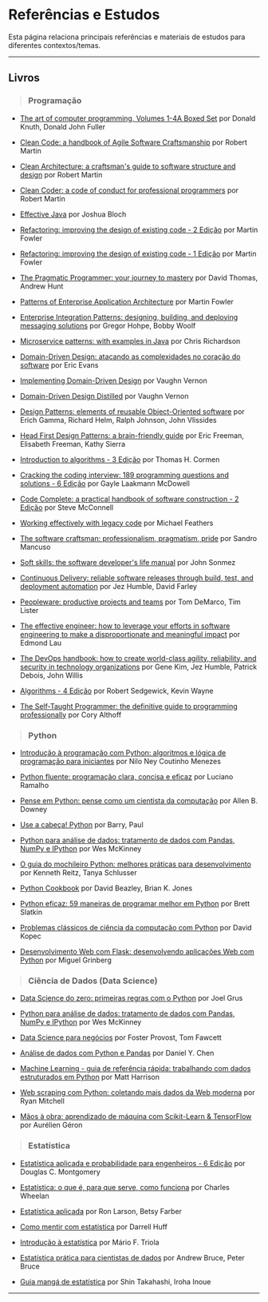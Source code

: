 # Referências e Estudos

Esta página relaciona principais referências e materiais de estudos para diferentes contextos/temas.

---

## Livros

> ### Programação

+ [The art of computer programming, Volumes 1-4A Boxed Set](https://amzn.com/0321751043)
por Donald Knuth, Donald John Fuller

+ [Clean Code: a handbook of Agile Software Craftsmanship](https://amzn.com/0132350882)
por Robert Martin

+ [Clean Architecture: a craftsman's guide to software structure and design](https://amzn.com/0134494164)
por Robert Martin

+ [Clean Coder: a code of conduct for professional programmers](https://amzn.com/B0050JLC9Y)
por Robert Martin

+ [Effective Java](https://amzn.com/B078H61SCH)
por Joshua Bloch

+ [Refactoring: improving the design of existing code - 2 Edição](https://amzn.com/0134757599)
por Martin Fowler

+ [Refactoring: improving the design of existing code - 1 Edição](https://amzn.com/0201485672)
por Martin Fowler

+ [The Pragmatic Programmer: your journey to mastery](https://amzn.com/0135957052)
por David Thomas, Andrew Hunt

+ [Patterns of Enterprise Application Architecture](https://amzn.com/B008OHVDFM)
por Martin Fowler

+ [Enterprise Integration Patterns: designing, building, and deploying messaging solutions](https://amzn.com/0321200683)
por Gregor Hohpe, Bobby Woolf

+ [Microservice patterns: with examples in Java](https://amzn.com/1617294543)
por Chris Richardson

+ [Domain-Driven Design: atacando as complexidades no coração do software](https://amzn.com/8550800651)
por Eric Evans

+ [Implementing Domain-Driven Design](https://amzn.com/B00BCLEBN8)
por Vaughn Vernon

+ [Domain-Driven Design Distilled](https://amzn.com/0134434420)
por Vaughn Vernon

+ [Design Patterns: elements of reusable Object-Oriented software]()
por Erich Gamma, Richard Helm, Ralph Johnson, John Vlissides

+ [Head First Design Patterns: a brain-friendly guide](https://amzn.com/0596007124)
por Eric Freeman, Elisabeth Freeman, Kathy Sierra

+ [Introduction to algorithms - 3 Edição](https://amzn.com/0262033844)
por Thomas H. Cormen

+ [Cracking the coding interview: 189 programming questions and solutions - 6 Edição](https://amzn.com/0984782850)
por Gayle Laakmann McDowell

+ [Code Complete: a practical handbook of software construction - 2 Edição](https://amzn.com/0735619670)
por Steve McConnell

+ [Working effectively with legacy code](https://amzn.com/0131177052)
por Michael Feathers

+ [The software craftsman: professionalism, pragmatism, pride](https://amzn.com/0134052501)
por Sandro Mancuso

+ [Soft skills: the software developer's life manual](https://amzn.com/0999081446)
por John Sonmez

+ [Continuous Delivery: reliable software releases through build, test, and deployment automation](https://amzn.com/B003YMNVC0)
por Jez Humble, David Farley

+ [Peopleware: productive projects and teams](https://amzn.com/0321934113)
por Tom DeMarco, Tim Lister

+ [The effective engineer: how to leverage your efforts in software engineering to make a disproportionate and meaningful impact](https://amzn.com/0996128107)
por Edmond Lau

+ [The DevOps handbook: how to create world-class agility, reliability, and security in technology organizations](https://amzn.com/B01M9ASFQ3)
por Gene Kim, Jez Humble, Patrick Debois, John Willis

+ [Algorithms - 4 Edição](https://amzn.com/032157351X)
por Robert Sedgewick, Kevin Wayne

+ [The Self-Taught Programmer: the definitive guide to programming professionally](https://amzn.com/0999685902)
por Cory Althoff

> ### Python

+ [Introdução à programação com Python: algoritmos e lógica de programação para iniciantes](https://amzn.com/8575227181)
por Nilo Ney Coutinho Menezes

+ [Python fluente: programação clara, concisa e eficaz](https://amzn.com/857522462X)
por Luciano Ramalho

+ [Pense em Python: pense como um cientista da computação](https://amzn.com/8575225081)
por Allen B. Downey

+ [Use a cabeça! Python](https://amzn.com/8550803405)
por Barry, Paul

+ [Python para análise de dados: tratamento de dados com Pandas, NumPy e IPython](https://amzn.com/8575226479)
por Wes McKinney

+ [O guia do mochileiro Python: melhores práticas para desenvolvimento](https://amzn.com/8575225413)
por Kenneth Reitz, Tanya Schlusser

+ [Python Cookbook](https://amzn.com/8575223321)
por David Beazley, Brian K. Jones

+ [Python eficaz: 59 maneiras de programar melhor em Python](https://amzn.com/8575225103)
por Brett Slatkin

+ [Problemas clássicos de ciência da computação com Python](https://amzn.com/8575228056)
por David Kopec

+ [Desenvolvimento Web com Flask: desenvolvendo aplicações Web com Python](https://amzn.com/8575226819)
por Miguel Grinberg

> ### Ciência de Dados (Data Science)

+ [Data Science do zero: primeiras regras com o Python](https://amzn.com/857608998X)
por Joel Grus

+ [Python para análise de dados: tratamento de dados com Pandas, NumPy e IPython](https://amzn.com/8575226479)
por Wes McKinney

+ [Data Science para negócios](https://amzn.com/8576089726)
por Foster Provost, Tom Fawcett

+ [Análise de dados com Python e Pandas](https://amzn.com/8575226991)
por Daniel Y. Chen

+ [Machine Learning - guia de referência rápida: trabalhando com dados estruturados em Python](https://amzn.com/857522817X)
por Matt Harrison

+ [Web scraping com Python: coletando mais dados da Web moderna](https://amzn.com/8575227300)
por Ryan Mitchell

+ [Mãos à obra: aprendizado de máquina com Scikit-Learn & TensorFlow](https://amzn.com/8550803812)
por Aurélien Géron

> ### Estatística

+ [Estatística aplicada e probabilidade para engenheiros - 6 Edição](https://amzn.com/852163241X)
por Douglas C. Montgomery

+ [Estatística: o que é, para que serve, como funciona](https://amzn.com/8537815128)
por Charles Wheelan

+ [Estatística aplicada](https://amzn.com/8543004772)
por Ron Larson, Betsy Farber

+ [Como mentir com estatística](https://amzn.com/858057952X)
por Darrell Huff

+ [Introdução à estatística](https://amzn.com/8521633742)
por Mário F. Triola

+ [Estatística prática para cientistas de dados](https://amzn.com/855080603X)
por Andrew Bruce, Peter Bruce

+ [Guia mangá de estatística](https://amzn.com/857522168X)
por Shin Takahashi, Iroha Inoue

---
